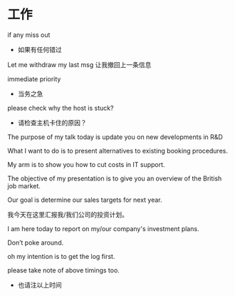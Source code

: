 # 工作

if any miss out
- 如果有任何错过

Let me withdraw my last msg
让我撤回上一条信息

immediate priority
- 当务之急

please check why the host is stuck?
- 请检查主机卡住的原因？

The purpose of my talk today is update you on new developments in R&D

What I want to do is to present alternatives to existing booking procedures.

My arm is to show you how to cut costs in IT support.

The objective of my presentation is to give you an overview of the British job market.

Our goal is determine our sales targets for next year.

我今天在这里汇报我/我们公司的投资计划。

I am here today to report on my/our company's investment plans.

Don’t poke around.

oh my intention is to get the log first. 

please take note of above timings too.
- 也请注以上时间
